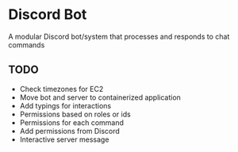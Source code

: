 # Discord Bot
A modular Discord bot/system that processes and responds to chat commands

## TODO
* Check timezones for EC2
* Move bot and server to containerized application
* Add typings for interactions
* Permissions based on roles or ids
* Permissions for each command
* Add permissions from Discord
* Interactive server message